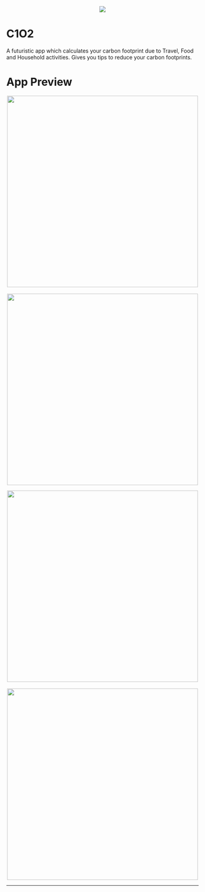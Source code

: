 <p align="center">
    <img src="assets/images/C1O2_icon.png">
</p>

# C1O2

A futuristic app which calculates your carbon footprint due to Travel, Food and Household activities. Gives you tips to reduce your carbon footprints.

# App Preview


<p align="center">
    <img src="assets/images/home_screen.png" height="500px">
    &nbsp;&nbsp;&nbsp;&nbsp;&nbsp;&nbsp;
    <img src="assets/images/household_input.png" height="500px">
</p>

<p align="center">
    <img src="assets/images/travel_input.png" height="500px">
    &nbsp;&nbsp;&nbsp;&nbsp;&nbsp;&nbsp;
    <img src="assets/images/result_screen.png" height="500px">
</p>


<hr/>
